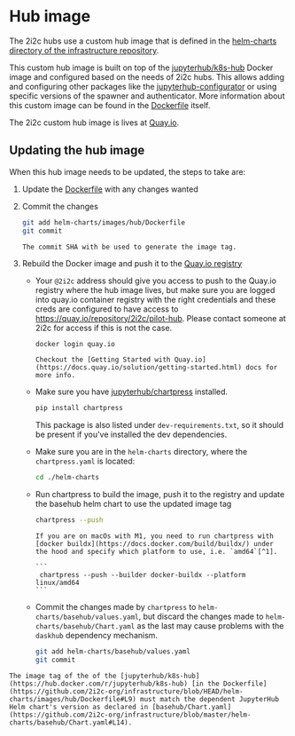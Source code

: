 # Hub image

The 2i2c hubs use a custom hub image that is defined in the [helm-charts directory of the infrastructure repository](https://github.com/2i2c-org/infrastructure/tree/HEAD/helm-charts/images/hub).

This custom hub image is built on top of the [jupyterhub/k8s-hub](https://hub.docker.com/r/jupyterhub/k8s-hub) Docker image and configured based on the needs of 2i2c hubs.
This allows adding and configuring other packages like the [jupyterhub-configurator](https://github.com/yuvipanda/jupyterhub-configurator) or using specific versions of the spawner and authenticator.
More information about this custom image can be found in the [Dockerfile](https://github.com/2i2c-org/infrastructure/blob/HEAD/helm-charts/images/hub/Dockerfile) itself.

The 2i2c custom hub image is lives at [Quay.io](https://quay.io/repository/2i2c/pilot-hub).

## Updating the hub image

When this hub image needs to be updated, the steps to take are:

1. Update the [Dockerfile](https://github.com/2i2c-org/infrastructure/blob/HEAD/helm-charts/images/hub/Dockerfile) with any changes wanted

2. Commit the changes

   ```bash
   git add helm-charts/images/hub/Dockerfile
   git commit
   ```

   ```{note}
   The commit SHA with be used to generate the image tag.
   ```

3. Rebuild the Docker image and push it to the [Quay.io registry](https://quay.io/repository/2i2c/pilot-hub)
 
   - Your `@2i2c` address should give you access to push to the Quay.io registry where the hub image lives, but make sure you are logged into quay.io container registry with the right credentials and these creds are configured to have access to <https://quay.io/repository/2i2c/pilot-hub>.
     Please contact someone at 2i2c for access if this is not the case.

     ```bash
     docker login quay.io
     ```

     ```{seealso}
     Checkout the [Getting Started with Quay.io](https://docs.quay.io/solution/getting-started.html) docs for more info.
     ```

   - Make sure you have [jupyterhub/chartpress](https://github.com/jupyterhub/chartpress) installed.

     ```bash
     pip install chartpress
     ```

     This package is also listed under `dev-requirements.txt`, so it should be present if you've installed the dev dependencies.

   - Make sure you are in the `helm-charts` directory, where the `chartpress.yaml` is located:

     ```bash
     cd ./helm-charts
     ```

   - Run chartpress to build the image, push it to the registry and update the basehub helm chart to use the updated image tag

     ```bash
     chartpress --push
     ```

     ````{note}
     If you are on macOs with M1, you need to run chartpress with [docker buildx](https://docs.docker.com/build/buildx/) under the hood and specify which platform to use, i.e. `amd64`[^1].

     ```
      chartpress --push --builder docker-buildx --platform linux/amd64
     ```
     ````

   - Commit the changes made by `chartpress` to `helm-charts/basehub/values.yaml`, but discard the changes made to `helm-charts/basehub/Chart.yaml` as the last may cause problems with the `daskhub` dependency mechanism.

     ```bash
     git add helm-charts/basehub/values.yaml
     git commit
     ```

```{note}
The image tag of the of the [jupyterhub/k8s-hub](https://hub.docker.com/r/jupyterhub/k8s-hub) [in the Dockerfile](https://github.com/2i2c-org/infrastructure/blob/HEAD/helm-charts/images/hub/Dockerfile#L9) must match the dependent JupyterHub Helm chart's version as declared in [basehub/Chart.yaml](https://github.com/2i2c-org/infrastructure/blob/master/helm-charts/basehub/Chart.yaml#L14).
```

[^1]: <https://cloudolife.com/2022/03/05/Infrastructure-as-Code-IaC/Container/Docker/Docker-buildx-support-multiple-architectures-images/>
